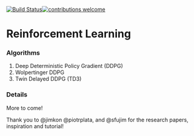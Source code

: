 [![Build Status](https://travis-ci.org/henrytomsf/ReinforcementLearning.svg?branch=develop)](https://travis-ci.org/henrytomsf/ReinforcementLearning)[![contributions welcome](https://img.shields.io/badge/contributions-welcome-brightgreen.svg?style=flat)](https://github.com/henrytomsf/ReinforcementLearning/issues)

# Reinforcement Learning

### Algorithms
1. Deep Deterministic Policy Gradient (DDPG)
2. Wolpertinger DDPG
3. Twin Delayed DDPG (TD3)

### Details
More to come!

Thank you to @jimkon @piotrplata, and @sfujim for the research papers, inspiration and tutorial!
